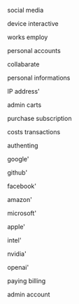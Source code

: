 



social media 

device interactive 

works employ   

personal accounts 

collabarate 

personal informations 

IP address' 

admin carts 

purchase subscription

costs transactions 

authenting 

google'

github'

facebook'

amazon'

microsoft'

apple'

intel'

nvidia'

openai' 

paying billing

admin account 




